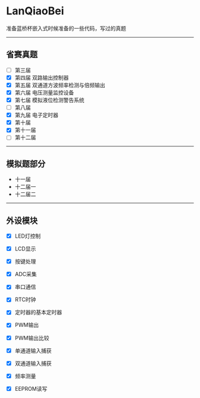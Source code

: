 # LanQiaoBei
准备蓝桥杯嵌入式时候准备的一些代码，写过的真题

---

## 省赛真题

- [ ] 第三届 
- [x] 第四届 双路输出控制器
- [x] 第五届 双通道方波频率检测与倍频输出
- [x] 第六届 电压测量监控设备
- [x] 第七届 模拟液位检测警告系统
- [ ] 第八届
- [x] 第九届 电子定时器
- [x] 第十届
- [x] 第十一届
- [ ] 第十二届

---

## 模拟题部分

- 十一届
- 十二届一
- 十二届二

---

## 外设模块

- [x] LED灯控制
- [x] LCD显示
- [x] 按键处理
- [x] ADC采集
- [x] 串口通信
- [x] RTC时钟
- [x] 定时器的基本定时器
- [x] PWM输出
- [x] PWM输出比较
- [x] 单通道输入捕获
- [x] 双通道输入捕获
- [x] 频率测量
- [x] EEPROM读写

